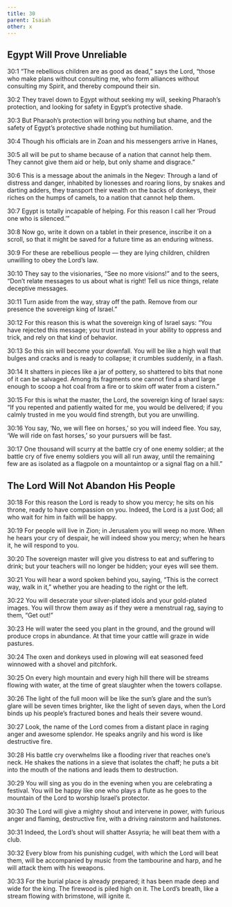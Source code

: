 ```yaml
---
title: 30
parent: Isaiah
other: x
---
```


## Egypt Will Prove Unreliable

<a name="30:1">30:1</a> “The rebellious children are as good as dead,” says the Lord,
“those who make plans without consulting me,
who form alliances without consulting my Spirit,
and thereby compound their sin.

<a name="30:2">30:2</a> They travel down to Egypt
without seeking my will,
seeking Pharaoh’s protection,
and looking for safety in Egypt’s protective shade.

<a name="30:3">30:3</a> But Pharaoh’s protection will bring you nothing but shame,
and the safety of Egypt’s protective shade nothing but humiliation.

<a name="30:4">30:4</a> Though his officials are in Zoan
and his messengers arrive in Hanes,

<a name="30:5">30:5</a> all will be put to shame
because of a nation that cannot help them.
They cannot give them aid or help,
but only shame and disgrace.”

<a name="30:6">30:6</a> This is a message about the animals in the Negev:
Through a land of distress and danger,
inhabited by lionesses and roaring lions,
by snakes and darting adders,
they transport their wealth on the backs of donkeys,
their riches on the humps of camels,
to a nation that cannot help them.

<a name="30:7">30:7</a> Egypt is totally incapable of helping.
For this reason I call her
‘Proud one who is silenced.’”

<a name="30:8">30:8</a> Now go, write it down on a tablet in their presence,
inscribe it on a scroll,
so that it might be saved for a future time
as an enduring witness.

<a name="30:9">30:9</a> For these are rebellious people — 
they are lying children,
children unwilling to obey the Lord’s law.

<a name="30:10">30:10</a> They say to the visionaries, “See no more visions!”
and to the seers, “Don’t relate messages to us about what is right!
Tell us nice things,
relate deceptive messages.

<a name="30:11">30:11</a> Turn aside from the way,
stray off the path.
Remove from our presence the sovereign king of Israel.”

<a name="30:12">30:12</a> For this reason this is what the sovereign king of Israel says:
“You have rejected this message;
you trust instead in your ability to oppress and trick,
and rely on that kind of behavior.

<a name="30:13">30:13</a> So this sin will become your downfall.
You will be like a high wall
that bulges and cracks and is ready to collapse;
it crumbles suddenly, in a flash.

<a name="30:14">30:14</a> It shatters in pieces like a jar of pottery,
so shattered to bits that none of it can be salvaged.
Among its fragments one cannot find a shard large enough
to scoop a hot coal from a fire
or to skim off water from a cistern.”

<a name="30:15">30:15</a> For this is what the master, the Lord, the sovereign king of Israel says:
“If you repented and patiently waited for me, you would be delivered;
if you calmly trusted in me you would find strength,
but you are unwilling.

<a name="30:16">30:16</a> You say, ‘No, we will flee on horses,’
so you will indeed flee.
You say, ‘We will ride on fast horses,’
so your pursuers will be fast.

<a name="30:17">30:17</a> One thousand will scurry at the battle cry of one enemy soldier;
at the battle cry of five enemy soldiers you will all run away,
until the remaining few are as isolated
as a flagpole on a mountaintop
or a signal flag on a hill.”

## The Lord Will Not Abandon His People

<a name="30:18">30:18</a> For this reason the Lord is ready to show you mercy;
he sits on his throne, ready to have compassion on you.
Indeed, the Lord is a just God;
all who wait for him in faith will be happy.

<a name="30:19">30:19</a> For people will live in Zion;
in Jerusalem you will weep no more.
When he hears your cry of despair, he will indeed show you mercy;
when he hears it, he will respond to you.

<a name="30:20">30:20</a> The sovereign master will give you distress to eat
and suffering to drink;
but your teachers will no longer be hidden;
your eyes will see them.

<a name="30:21">30:21</a> You will hear a word spoken behind you, saying,
“This is the correct way, walk in it,”
whether you are heading to the right or the left.

<a name="30:22">30:22</a> You will desecrate your silver-plated idols
and your gold-plated images.
You will throw them away as if they were a menstrual rag,
saying to them, “Get out!”

<a name="30:23">30:23</a> He will water the seed you plant in the ground,
and the ground will produce crops in abundance.
At that time your cattle will graze in wide pastures.

<a name="30:24">30:24</a> The oxen and donkeys used in plowing
will eat seasoned feed winnowed with a shovel and pitchfork.

<a name="30:25">30:25</a> On every high mountain
and every high hill
there will be streams flowing with water,
at the time of great slaughter when the towers collapse.

<a name="30:26">30:26</a> The light of the full moon will be like the sun’s glare
and the sun’s glare will be seven times brighter,
like the light of seven days,
when the Lord binds up his people’s fractured bones
and heals their severe wound.

<a name="30:27">30:27</a> Look, the name of the Lord comes from a distant place
in raging anger and awesome splendor.
He speaks angrily
and his word is like destructive fire.

<a name="30:28">30:28</a> His battle cry overwhelms like a flooding river
that reaches one’s neck.
He shakes the nations in a sieve that isolates the chaff;
he puts a bit into the mouth of the nations and leads them to destruction.

<a name="30:29">30:29</a> You will sing
as you do in the evening when you are celebrating a festival.
You will be happy like one who plays a flute
as he goes to the mountain of the Lord to worship Israel’s protector.

<a name="30:30">30:30</a> The Lord will give a mighty shout
and intervene in power,
with furious anger and flaming, destructive fire,
with a driving rainstorm and hailstones.

<a name="30:31">30:31</a> Indeed, the Lord’s shout will shatter Assyria;
he will beat them with a club.

<a name="30:32">30:32</a> Every blow from his punishing cudgel,
with which the Lord will beat them,
will be accompanied by music from the tambourine and harp,
and he will attack them with his weapons.

<a name="30:33">30:33</a> For the burial place is already prepared;
it has been made deep and wide for the king.
The firewood is piled high on it.
The Lord’s breath, like a stream flowing with brimstone,
will ignite it.